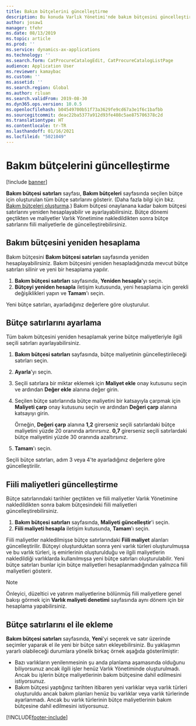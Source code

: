 ```yaml
---
title: Bakım bütçelerini güncelleştirme
description: Bu konuda Varlık Yönetimi'nde bakım bütçesini güncelleştirme işlemi açıklanmaktadır.
author: josaw1
manager: tfehr
ms.date: 08/13/2019
ms.topic: article
ms.prod: ''
ms.service: dynamics-ax-applications
ms.technology: ''
ms.search.form: CatProcureCatalogEdit, CatProcureCatalogListPage
audience: Application User
ms.reviewer: kamaybac
ms.custom: ''
ms.assetid: ''
ms.search.region: Global
ms.author: riluan
ms.search.validFrom: 2019-08-30
ms.dyn365.ops.version: 10.0.5
ms.openlocfilehash: b04549700b51f73a3629fe9cd67a3e1f6c1bafbb
ms.sourcegitcommit: deac22ba5377a912d93fe408c5ae875706378c2d
ms.translationtype: HT
ms.contentlocale: tr-TR
ms.lasthandoff: 01/16/2021
ms.locfileid: "5021049"
---
```

# <a name="update-maintenance-budgets"></a>Bakım bütçelerini güncelleştirme

[!include [banner](../../includes/banner.md)]

 

**Bakım bütçesi satırları** sayfası, **Bakım bütçeleri** sayfasında seçilen bütçe için oluşturulan tüm bütçe satırlarını gösterir. (Daha fazla bilgi için bkz. [Bakım bütçeleri oluşturma](create-maintenance-budget.md).) Bakım bütçesi onaylanana kadar bakım bütçesi satırlarını yeniden hesaplayabilir ve ayarlayabilirsiniz. Bütçe dönemi geçtikten ve maliyetler Varlık Yönetimine nakledildikten sonra bütçe satırlarını fiili maliyetlerle de güncelleştirebilirsiniz.

## <a name="recalculate-a-maintenance-budget"></a>Bakım bütçesini yeniden hesaplama

Bakım bütçesini **Bakım bütçesi satırları** sayfasında yeniden hesaplayabilirsiniz. Bakım bütçesini yeniden hesapladığınızda mevcut bütçe satırları silinir ve yeni bir hesaplama yapılır.

1. **Bakım bütçesi satırları** sayfasında, **Yeniden hesapla**'yı seçin.
2. **Bütçeyi yeniden hesapla** iletişim kutusunda, yeni hesaplama için gerekli değişiklikleri yapın ve **Tamam**'ı seçin.

Yeni bütçe satırları, ayarladığınız değerlere göre oluşturulur.

## <a name="adjust-budget-lines"></a>Bütçe satırlarını ayarlama

Tüm bakım bütçesini yeniden hesaplamak yerine bütçe maliyetleriyle ilgili seçili satırları ayarlayabilirsiniz.

1. **Bakım bütçesi satırları** sayfasında, bütçe maliyetinin güncelleştirileceği satırları seçin.
2. **Ayarla**'yı seçin.
3. Seçili satırlara bir miktar eklemek için **Maliyet ekle** onay kutusunu seçin ve ardından **Değer ekle** alanına değer girin.
4. Seçilen bütçe satırlarında bütçe maliyetini bir katsayıyla çarpmak için **Maliyeti çarp** onay kutusunu seçin ve ardından **Değeri çarp** alanına katsayıyı girin.

    Örneğin, **Değeri çarp** alanına **1,2** girerseniz seçili satırlardaki bütçe maliyetini yüzde 20 oranında artırırsınız. **0,7** girerseniz seçili satırlardaki bütçe maliyetini yüzde 30 oranında azaltırsınız.

5. **Tamam**'ı seçin.

Seçili bütçe satırları, adım 3 veya 4'te ayarladığınız değerlere göre güncelleştirilir.

## <a name="update-actual-costs"></a>Fiili maliyetleri güncelleştirme

Bütçe satırlarındaki tarihler geçtikten ve fiili maliyetler Varlık Yönetimine nakledildikten sonra bakım bütçesindeki fiili maliyetleri güncelleştirebilirsiniz.

1. **Bakım bütçesi satırları** sayfasında, **Maliyeti güncelleştir**'i seçin.
2. **Fiili maliyeti hesapla** iletişim kutusunda, **Tamam**'ı seçin.

Fiili maliyetler nakledilmişse bütçe satırlarındaki **Fiili maliyet** alanları güncelleştirilir. Bütçeyi oluşturduktan sonra yeni varlık türleri oluşturulmuşsa ve bu varlık türleri, iş emirlerinin oluşturulduğu ve ilgili maliyetlerin nakledildiği varlıklarda kullanılmışsa yeni bütçe satırları oluşturulabilir. Yeni bütçe satırları bunlar için bütçe maliyetleri hesaplanmadığından yalnızca fiili maliyetleri gösterir.

> [!NOTE]
> Önleyici, düzeltici ve yatırım maliyetlerine bölünmüş fiili maliyetlere genel bakışı görmek için **Varlık maliyeti denetimi** sayfasında aynı dönem için bir hesaplama yapabilirsiniz. 

## <a name="manually-add-budget-lines"></a>Bütçe satırlarını el ile ekleme

**Bakım bütçesi satırları** sayfasında, **Yeni**'yi seçerek ve satır üzerinde seçimler yaparak el ile yeni bir bütçe satırı ekleyebilirsiniz. Bu yaklaşımın yararlı olabileceği durumlara yönelik birkaç örnek aşağıda gösterilmiştir:

- Bazı varlıkların yenilenmesinin şu anda planlama aşamasında olduğunu biliyorsunuz ancak ilgili işler henüz Varlık Yönetiminde oluşturulmadı. Ancak bu işlerin bütçe maliyetlerinin bakım bütçesine dahil edilmesini istiyorsunuz.
- Bakım bütçesi yaptığınız tarihten itibaren yeni varlıklar veya varlık türleri oluşturuldu ancak bakım planları henüz bu varlıklar veya varlık türlerinde ayarlanmadı. Ancak bu varlık türlerinin bütçe maliyetlerinin bakım bütçesine dahil edilmesini istiyorsunuz.


[!INCLUDE[footer-include](../../../includes/footer-banner.md)]